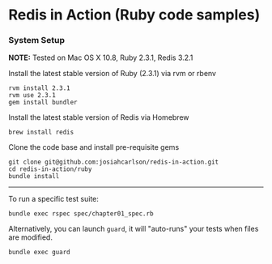 Redis in Action (Ruby code samples)
===================================

### System Setup

**NOTE:** Tested on Mac OS X 10.8, Ruby 2.3.1, Redis 3.2.1

Install the latest stable version of Ruby (2.3.1) via rvm or rbenv

```
rvm install 2.3.1
rvm use 2.3.1
gem install bundler
```

Install the latest stable version of Redis via Homebrew

```
brew install redis
```

Clone the code base and install pre-requisite gems

```
git clone git@github.com:josiahcarlson/redis-in-action.git
cd redis-in-action/ruby
bundle install
```

---

To run a specific test suite:

```
bundle exec rspec spec/chapter01_spec.rb
```

Alternatively, you can launch `guard`, it will "auto-runs" your tests when files
are modified.

```
bundle exec guard
```
